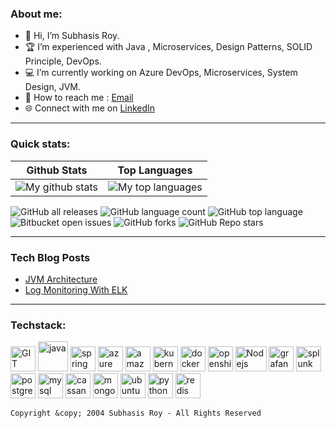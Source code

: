 <!-- 
Copyright (c) 2004 Subhasis Roy - All Rights Reserved
Unauthorized copying or redistribution of this file in source and binary forms via any medium is strictly prohibited.
-->
<!---
subhroy/subhroy is a ✨ special ✨ repository because its `README.md` (this file) appears on your GitHub profile.
You can click the Preview link to take a look at your changes.
--->
### About me:
- 👋 Hi, I’m Subhasis Roy.
- 🏆 I’m experienced with Java , Microservices, Design Patterns, SOLID Principle, DevOps.
- 💻 I’m currently working on Azure DevOps, Microservices, System Design, JVM.
- 📧 How to reach me : [Email](subhasis.it@gmail.com)
- 🌐 Connect with me on [LinkedIn](https://www.linkedin.com/in/subhasis-roy/)

---

### Quick stats:
| Github Stats | Top Languages |
| --- | --- |
| ![My github stats](https://github-readme-stats.vercel.app/api?username=subhroy&show_icons=true&theme=gotham) | ![My top languages](https://github-readme-stats.vercel.app/api/top-langs/?username=subhroy&show_icons=true&theme=gotham) |

![GitHub all releases](https://img.shields.io/github/downloads/subhroy/hackerrank-exercises/total)
![GitHub language count](https://img.shields.io/github/languages/count/subhroy/hackerrank-exercises)
![GitHub top language](https://img.shields.io/github/languages/top/subhroy/hackerrank-exercises?color=yellow)
![Bitbucket open issues](https://img.shields.io/bitbucket/issues/subhroy/hackerrank-exercises)
![GitHub forks](https://img.shields.io/github/forks/subhroy/hackerrank-exercises?style=social)
![GitHub Repo stars](https://img.shields.io/github/stars/subhroy/hackerrank-exercises?style=social)

---
### Tech Blog Posts
<!-- BLOG_START -->
- [JVM Architecture](https://dzone.com/articles/jvm-memory-architecture-and-gc)
- [Log Monitoring With ELK](https://dzone.com/articles/jenkins-log-monitoring-with-elk) 
<!-- BLOG_END -->
---

### Techstack:

<p align="left">
      <img src="https://www.vectorlogo.zone/logos/git-scm/git-scm-icon.svg" alt="GIT" width="40" height="40"/>
      <img src="https://www.vectorlogo.zone/logos/java/java-icon.svg" alt="java" width="48" height="48"/> 
      <img src="https://www.vectorlogo.zone/logos/springio/springio-icon.svg" alt="spring" width="40" height="40"/>
      <img src="https://www.vectorlogo.zone/logos/microsoft_azure/microsoft_azure-icon.svg" alt="azure" width="40" height="40"/>
      <img src="https://www.vectorlogo.zone/logos/amazon_aws/amazon_aws-icon.svg" alt="amazonaws" width="40" height="40"/>   
      <img src="https://www.vectorlogo.zone/logos/kubernetes/kubernetes-icon.svg" alt="kubernetes" width="40" height="40"/>
      <img src="https://www.vectorlogo.zone/logos/docker/docker-official.svg" alt="docker" width="40" height="40"/>
      <img src="https://www.vectorlogo.zone/logos/openshift/openshift-icon.svg" alt="openshift" width="40" height="40"/>
      <img src="https://www.vectorlogo.zone/logos/nodejs/nodejs-icon.svg" alt="Nodejs" width="50" height="40"/>            
      <img src="https://www.vectorlogo.zone/logos/grafana/grafana-icon.svg" alt="grafana" width="40" height="40"/>
      <img src="https://www.vectorlogo.zone/logos/splunk/splunk-icon.svg" alt="splunk" width="40" height="40"/>
      <img src="https://www.vectorlogo.zone/logos/postgresql/postgresql-icon.svg" alt="postgres" width="40" height="40"/>
      <img src="https://www.vectorlogo.zone/logos/mysql/mysql-icon.svg" alt="mysql" width="40" height="40"/>
      <img src="https://www.vectorlogo.zone/logos/apache_cassandra/apache_cassandra-icon.svg" alt="cassandra" width="40" height="40"/>
      <img src="https://www.vectorlogo.zone/logos/mongodb/mongodb-icon.svg" alt="mongodb" width="40" height="40"/>
      <img src="https://www.vectorlogo.zone/logos/ubuntu/ubuntu-icon.svg" alt="ubuntu" width="40" height="40"/>
      <img src="https://www.vectorlogo.zone/logos/python/python-icon.svg" alt="python" width="40" height="40"/>
      <img src="https://www.vectorlogo.zone/logos/redis/redis-icon.svg" alt="redis" width="40" height="40"/>
</p>

>
`Copyright &copy; 2004 Subhasis Roy - All Rights Reserved`

